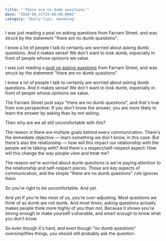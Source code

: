 ```yaml
---
title: "'There are no dumb questions'"
date: "2019-09-21T15:00:00.000Z"
category: "daily-tips, speaking"
---
```

I was just reading a post on asking questions from Farnam Street, and was struck by the statement "there are no dumb questions". 

I know a lot of people I talk to certainly are worried about asking dumb questions. And it makes sense! We don't want to look dumb, especially in front of people whose opinions we value.

<!-- more -->

I was just reading a [post on asking questions](https://fs.blog/2019/09/power-questions/) from Farnam Street, and was struck by the statement "there are no dumb questions". 

I know a lot of people I talk to certainly are worried about asking dumb questions. And it makes sense! We don't want to look dumb, especially in front of people whose opinions we value.

The Farnam Street post says "there are no dumb questions", and that's true from one perspective: If you don't know the answer, you are more likely to learn the answer by asking than by not asking.

Then why are we all still uncomfortable with this?

The reason is there are multiple goals behind every communication. There's the immediate objective &mdash; learn something we don't know, in this case. But there's also the relationship &mdash; how will this impact our relationship with the people we're talking with? And there's a respect/self-respect aspect: How will this change the way people view and treat me?

The reason we're worried about dumb questions is we're paying attention to the relationship and self-respect pieces. Those are key aspects of communication, and the simple "there are no dumb questions" rule ignores them.

So you're right to be uncomfortable. And yet.

And yet if you're like most of us, you're over-adjusting. Most questions we think of as dumb are not dumb. And most times, asking questions actually makes people think more highly of you than not. Because it shows you're strong enough to make yourself vulnerable, and smart enough to know what you don't know.

So even though it's hard, and even though "no dumb questions" oversimplifies things, you should still probably ask the question. 
